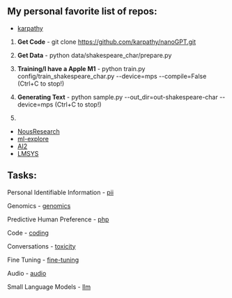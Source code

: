 ## My personal favorite list of repos:

- [karpathy](https://github.com/karpathy)

1. **Get Code** - git clone https://github.com/karpathy/nanoGPT.git
2. **Get Data** - python data/shakespeare_char/prepare.py
3. **Training/I have a Apple M1** - python train.py config/train_shakespeare_char.py --device=mps --compile=False (Ctrl+C to stop!)
4. **Generating Text** - python sample.py --out_dir=out-shakespeare-char --device=mps (Ctrl+C to stop!)
   
5. 

- [NousResearch](https://github.com/orgs/NousResearch/repositories)
- [ml-explore](https://github.com/ml-explore)
- [AI2](https://github.com/allenai/open-instruct?tab=readme-ov-file)
- [LMSYS](https://github.com/lm-sys)

## Tasks:  

Personal Identifiable Information - [pii](pii)

Genomics - [genomics](genomics)

Predictive Human Preference - [php](php)

Code - [coding](coding)

Conversations - [toxicity](toxicity)

Fine Tuning - [fine-tuning](fine-tuning)

Audio - [audio](audio)

Small Language Models - [llm](llm)



